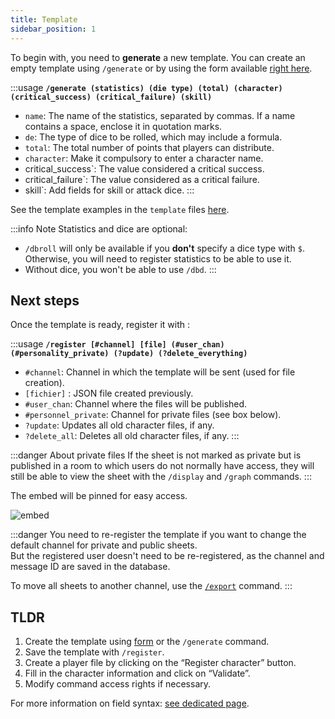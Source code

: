 ```yaml
---
title: Template
sidebar_position: 1
---
```


To begin with, you need to **generate** a new template. You can create an empty template using `/generate` or by using the form available [right here](../form.mdx).

:::usage
**`/generate (statistics) (die type) (total) (character) (critical_success) (critical_failure) (skill)`**
- `name`: The name of the statistics, separated by commas. If a name contains a space, enclose it in quotation marks.
- `de`: The type of dice to be rolled, which may include a formula.
- `total`: The total number of points that players can distribute.
- `character`: Make it compulsory to enter a character name.
- critical_success`: The value considered a critical success.
- critical_failure`: The value considered as a critical failure.
- skill`: Add fields for skill or attack dice.
:::

See the template examples in the `template` files [here](https://github.com/Dicelette/discord-dicelette/tree/main/template).

:::info Note
Statistics and dice are optional:
- `/dbroll` will only be available if you **don't** specify a dice type with `$`. Otherwise, you will need to register statistics to be able to use it.
- Without dice, you won't be able to use `/dbd`. 
:::


## Next steps

Once the template is ready, register it with :

:::usage
**`/register [#channel] [file] (#user_chan) (#personality_private) (?update) (?delete_everything)`**
- `#channel`: Channel in which the template will be sent (used for file creation).
- `[fichier]` : JSON file created previously.
- `#user_chan`: Channel where the files will be published.
- `#personnel_private`: Channel for private files (see box below).
- `?update`: Updates all old character files, if any.
- `?delete_all`: Deletes all old character files, if any.
:::

:::danger About private files
If the sheet is not marked as private but is published in a room to which users do not normally have access, they will still be able to view the sheet with the `/display` and `/graph` commands.
:::

The embed will be pinned for easy access.

![embed](/assets/register/embed_template.png)

:::danger
You need to re-register the template if you want to change the default channel for private and public sheets.  
But the registered user doesn't need to be re-registered, as the channel and message ID are saved in the database.

To move all sheets to another channel, use the [`/export`](../import_export.md) command.
:::

## TLDR
1. Create the template using [form](../form.mdx) or the `/generate` command.
2. Save the template with `/register`.
3. Create a player file by clicking on the “Register character” button.
4. Fill in the character information and click on “Validate”.
5. Modify command access rights if necessary.

For more information on field syntax: [see dedicated page](../../introduction/format.md).

[^1]: It is possible to use a forum, which will automatically create a post for the character. The player (and administrators) will be mentioned in the post.